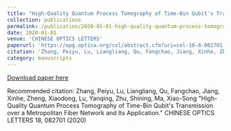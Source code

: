 ```yaml
---
title: "High-Quality Quantum Process Tomography of Time-Bin Qubit's Transmission over a Metropolitan Fiber Network and Its Application"
collection: publications
permalink: /publication/2020-01-01-high-quality-quantum-process-tomography-of-time-bin-qubits-transmission-over-a-metropolitan-fiber-network-and-its-application
date: 2020-01-01
venue: 'CHINESE OPTICS LETTERS'
paperurl: 'https://opg.optica.org/col/abstract.cfm?uri=col-18-8-082701'
citation: 'Zhang, Peiyu, Lu, Liangliang, Qu, Fangchao, Jiang, Xinhe, Zheng, Xiaodong, Lu, Yanqing, Zhu, Shining, Ma, Xiao-Song &quot;High-Quality Quantum Process Tomography of Time-Bin Qubit&apos;s Transmission over a Metropolitan Fiber Network and Its Application.&quot; CHINESE OPTICS LETTERS 18, 082701 (2020)'
category: manuscripts
---
```


<a href='https://opg.optica.org/col/abstract.cfm?uri=col-18-8-082701'>Download paper here</a>

Recommended citation: Zhang, Peiyu, Lu, Liangliang, Qu, Fangchao, Jiang, Xinhe, Zheng, Xiaodong, Lu, Yanqing, Zhu, Shining, Ma, Xiao-Song &quot;High-Quality Quantum Process Tomography of Time-Bin Qubit&apos;s Transmission over a Metropolitan Fiber Network and Its Application.&quot; CHINESE OPTICS LETTERS 18, 082701 (2020)